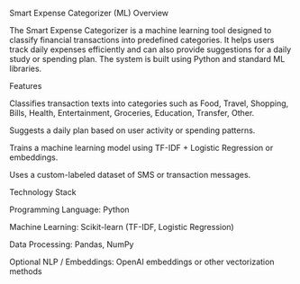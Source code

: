 Smart Expense Categorizer (ML)
Overview

The Smart Expense Categorizer is a machine learning tool designed to classify financial transactions into predefined categories. It helps users track daily expenses efficiently and can also provide suggestions for a daily study or spending plan. The system is built using Python and standard ML libraries.

Features

Classifies transaction texts into categories such as Food, Travel, Shopping, Bills, Health, Entertainment, Groceries, Education, Transfer, Other.

Suggests a daily plan based on user activity or spending patterns.

Trains a machine learning model using TF-IDF + Logistic Regression or embeddings.

Uses a custom-labeled dataset of SMS or transaction messages.

Technology Stack

Programming Language: Python

Machine Learning: Scikit-learn (TF-IDF, Logistic Regression)

Data Processing: Pandas, NumPy

Optional NLP / Embeddings: OpenAI embeddings or other vectorization methods
